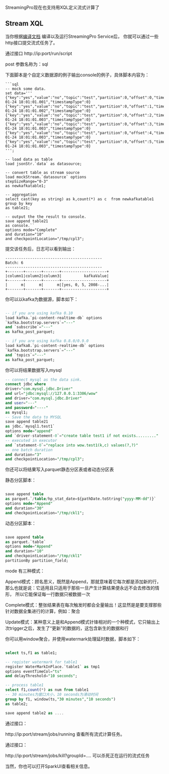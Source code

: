 StreamingPro现在也支持用XQL定义流式计算了

## Stream XQL

当你根据[编译文档](https://github.com/allwefantasy/streamingpro/blob/master/docs/compile.md) 编译以及运行StreamingPro Service后，
你就可以通过一些http接口提交流式任务了。

通过接口 http://ip:port/run/script

post 参数名称为：sql

下面脚本是个自定义数据源的例子输出console的例子，具体脚本内容为：

```
```sql
-- mock some data.
set data='''
{"key":"yes","value":"no","topic":"test","partition":0,"offset":0,"timestamp":"2008-01-24 18:01:01.001","timestampType":0}
{"key":"yes","value":"no","topic":"test","partition":0,"offset":1,"timestamp":"2008-01-24 18:01:01.002","timestampType":0}
{"key":"yes","value":"no","topic":"test","partition":0,"offset":2,"timestamp":"2008-01-24 18:01:01.003","timestampType":0}
{"key":"yes","value":"no","topic":"test","partition":0,"offset":3,"timestamp":"2008-01-24 18:01:01.003","timestampType":0}
{"key":"yes","value":"no","topic":"test","partition":0,"offset":4,"timestamp":"2008-01-24 18:01:01.003","timestampType":0}
{"key":"yes","value":"no","topic":"test","partition":0,"offset":5,"timestamp":"2008-01-24 18:01:01.003","timestampType":0}
''';

-- load data as table
load jsonStr.`data` as datasource;

-- convert table as stream source
load mockStream.`datasource` options
stepSizeRange="0-3"
as newkafkatable1;

-- aggregation
select cast(key as string) as k,count(*) as c  from newkafkatable1 group by key
as table21;

-- output the the result to console.
save append table21
as console.``
options mode="Complete"
and duration="10"
and checkpointLocation="/tmp/cpl3";

```

提交该任务后，日志可以看到输出：
```
-------------------------------------------
Batch: 6
-------------------------------------------
+-------+-------+-------+--------------------+
|column1|column2|column3|          kafkaValue|
+-------+-------+-------+--------------------+
|      m|      m|      m|[yes, 0, 5, 2008-...|
+-------+-------+-------+--------------------+
```

你可以以kafka为数据源，脚本如下：

```sql

-- if you are using kafka 0.10
load kafka.`pi-content-realtime-db` options
`kafka.bootstrap.servers`="---"
and `subscribe`="---"
as kafka_post_parquet;

-- if you are using kafka 0.8.0/0.9.0
load kafka8.`pi-content-realtime-db` options
`kafka.bootstrap.servers`="---"
and `topics`="---"
as kafka_post_parquet;

```

你可以将结果数据写入mysql

```sql
-- connect mysql as the data sink.
connect jdbc where
driver="com.mysql.jdbc.Driver"
and url="jdbc:mysql://127.0.0.1:3306/wow"
and driver="com.mysql.jdbc.Driver"
and user="---"
and password="----"
as mysql1;
-- Save the data to MYSQL
save append table21
as jdbc.`mysql1.test1`
options mode="append"
and `driver-statement-0`="create table test1 if not exists........."
-- executed in executor
and `statement-0`="replace into wow.test1(k,c) values(?,?)"
-- one batch duration
and duration="3"
and checkpointLocation="/tmp/cpl3";
```

你还可以将结果写入parquet静态分区表或者动态分区表

静态分区脚本：

```sql

save append table
as parquet.`/table/hp_stat_date=${pathDate.toString("yyyy-MM-dd")}`
options mode="Append"
and duration="30"
and checkpointLocation="/tmp/ckl1";
```

动态分区脚本：

```sql

save append table
as parquet.`table`
options mode="Append"
and duration="10"
and checkpointLocation="/tmp/ckl1"
partitionBy partition_field;
```

mode 有三种模式：

Append模式：顾名思义，既然是Append，那就意味着它每次都是添加新的行，那么也就是说：它适用且只适用于那些一旦产生计算结果便永远不会去修改的情形， 所以它能保证每一行数据只被数据一次

Complete模式：整张结果表在每次触发时都会全量输出！这显然是是要支撑那些针对数据全集进行的计算，例如：聚合

Update模式：某种意义上是和Append模式针锋相对的一个种模式，它只输出上次trigger之后，发生了“更新”的数据的，这包含新生的数据和行

你可以用window聚合，并使用watermark处理延时数据，脚本如下：

```sql

select ts,f1 as table1;

-- register watermark for table1
register WaterMarkInPlace.`table1` as tmp1
options eventTimeCol="ts"
and delayThreshold="10 seconds";

-- process table1
select f1,count(*) as num from table1
-- 30 minutes为窗口大小，10 seconds为滑动时间
group by f1, window(ts,"30 minutes","10 seconds")
as table2;

save append table2 as ....
```

通过接口：

http://ip:port/stream/jobs/running
查看所有流式计算任务。

通过接口：

http://ip:port/stream/jobs/kill?groupId=....
可以杀死正在运行的流式任务

当然，你也可以打开SparkUI查看相关信息。
